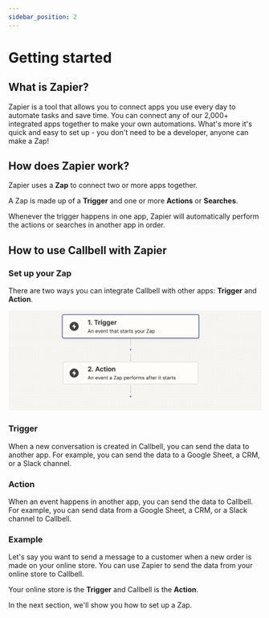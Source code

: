 ```yaml
---
sidebar_position: 2
---
```


# Getting started

## What is Zapier?

Zapier is a tool that allows you to connect apps you use every day to automate tasks and save time. You can connect any of our 2,000+ integrated apps together to make your own automations. What's more it's quick and easy to set up - you don't need to be a developer, anyone can make a Zap!

## How does Zapier work?

Zapier uses a **Zap** to connect two or more apps together.

A Zap is made up of a **Trigger** and one or more **Actions** or **Searches**.

Whenever the trigger happens in one app, Zapier will automatically perform the actions or searches in another app in order.

## How to use Callbell with Zapier

### Set up your Zap

There are two ways you can integrate Callbell with other apps: **Trigger** and **Action**.

![Zapier Trigger and Action](./assets/trigger+action.png)

### Trigger

When a new conversation is created in Callbell, you can send the data to another app. For example, you can send the data to a Google Sheet, a CRM, or a Slack channel.

### Action

When an event happens in another app, you can send the data to Callbell. For example, you can send data from a Google Sheet, a CRM, or a Slack channel to Callbell.

### Example

Let's say you want to send a message to a customer when a new order is made on your online store. You can use Zapier to send the data from your online store to Callbell.

Your online store is the **Trigger** and Callbell is the **Action**.

In the next section, we'll show you how to set up a Zap.
